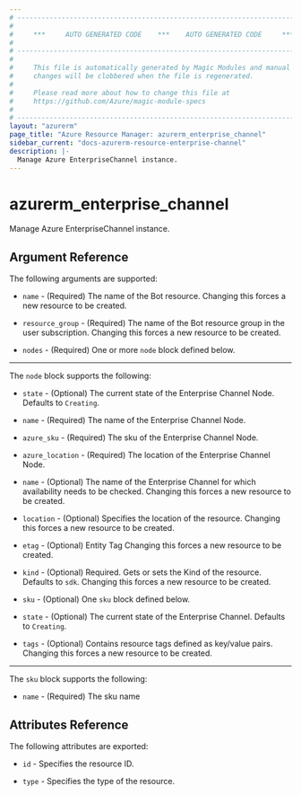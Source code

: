 ```yaml
---
# ----------------------------------------------------------------------------
#
#     ***     AUTO GENERATED CODE    ***    AUTO GENERATED CODE     ***
#
# ----------------------------------------------------------------------------
#
#     This file is automatically generated by Magic Modules and manual
#     changes will be clobbered when the file is regenerated.
#
#     Please read more about how to change this file at
#     https://github.com/Azure/magic-module-specs
#
# ----------------------------------------------------------------------------
layout: "azurerm"
page_title: "Azure Resource Manager: azurerm_enterprise_channel"
sidebar_current: "docs-azurerm-resource-enterprise-channel"
description: |-
  Manage Azure EnterpriseChannel instance.
---
```


# azurerm_enterprise_channel

Manage Azure EnterpriseChannel instance.


## Argument Reference

The following arguments are supported:

* `name` - (Required) The name of the Bot resource. Changing this forces a new resource to be created.

* `resource_group` - (Required) The name of the Bot resource group in the user subscription. Changing this forces a new resource to be created.

* `nodes` - (Required) One or more `node` block defined below.

---

The `node` block supports the following:

* `state` - (Optional) The current state of the Enterprise Channel Node. Defaults to `Creating`.

* `name` - (Required) The name of the Enterprise Channel Node.

* `azure_sku` - (Required) The sku of the Enterprise Channel Node.

* `azure_location` - (Required) The location of the Enterprise Channel Node.

* `name` - (Optional) The name of the Enterprise Channel for which availability needs to be checked. Changing this forces a new resource to be created.

* `location` - (Optional) Specifies the location of the resource. Changing this forces a new resource to be created.

* `etag` - (Optional) Entity Tag Changing this forces a new resource to be created.

* `kind` - (Optional) Required. Gets or sets the Kind of the resource. Defaults to `sdk`. Changing this forces a new resource to be created.

* `sku` - (Optional) One `sku` block defined below.

* `state` - (Optional) The current state of the Enterprise Channel. Defaults to `Creating`.

* `tags` - (Optional) Contains resource tags defined as key/value pairs. Changing this forces a new resource to be created.

---

The `sku` block supports the following:

* `name` - (Required) The sku name

## Attributes Reference

The following attributes are exported:

* `id` - Specifies the resource ID.

* `type` - Specifies the type of the resource.

